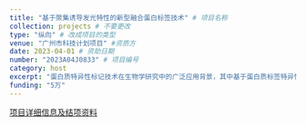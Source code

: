 ```yaml
---
title: "基于聚集诱导发光特性的新型融合蛋白标签技术" # 项目名称
collection: projects # 不要更改
type: "纵向" # 改成项目的类型
venue: "广州市科技计划项目" #资质方
date: 2023-04-01 # 资助日期
number: "2023A04J0833" # 项目编号
category: host
excerpt: "蛋白质特异性标记技术在生物学研究中的广泛应用背景，其中基于蛋白质标签特异性标记小分子的方法凭借标记的灵活性、特异性、稳定性和分子结构功能多样性等特点获得迅速发展，在活细胞内靶向蛋白质的实时动态研究中获得越来越多的关注，目前的标记方法所使用的传统荧光探针已经逐渐无法满足日益增长的实际要求，构建新的蛋白质特异性标记体系并进一步利用新型荧光功能分子实现特异性标记对于相关研究具有重要意义。"
funding: "5万"
---
```


[项目详细信息及结项资料](https://kd.nsfc.cn/finalDetails?id=f5ae6cd477368d7c8add00aede5bcd2f)